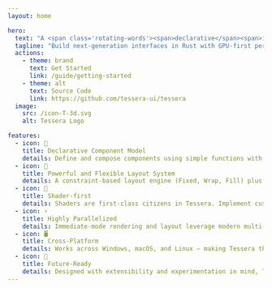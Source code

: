 ```yaml
---
layout: home

hero:
  text: "A <span class='rotating-words'><span>declarative</span><span>immediate-mode</span><span>parallelized</span><span>cross-platform</span><span>shader-first</span></span><br>UI framework for Rust"
  tagline: "Build next-generation interfaces in Rust with GPU-first performance and a modern, ergonomic component model."
  actions:
    - theme: brand
      text: Get Started
      link: /guide/getting-started
    - theme: alt
      text: Source Code
      link: https://github.com/tessera-ui/tessera
  image:
    src: /icon-T-3d.svg
    alt: Tessera Logo

features:
  - icon: 🧩
    title: Declarative Component Model
    details: Define and compose components using simple functions with the <code>&#35;[tessera]</code> macro, resulting in clean, intuitive, and Rust-idiomatic code.
  - icon: 📐
    title: Powerful and Flexible Layout System
    details: A constraint-based layout engine (Fixed, Wrap, Fill) plus components like <code>row</code>, <code>boxed</code>, and <code>column</code> make responsive layouts effortless.
  - icon: 🎨
    title: Shader-first
    details: Shaders are first-class citizens in Tessera. Implement custom effects at any stage, or harness the GPU for general-purpose computing.
  - icon: ⚡
    title: Highly Parallelized
    details: Immediate-mode rendering and layout leverage modern multi-core CPUs, ensuring exceptional scalability and performance.
  - icon: 🖥️
    title: Cross-Platform
    details: Works across Windows, macOS, and Linux — making Tessera the right choice for both desktop and embedded UI applications.
  - icon: 🚀
    title: Future-Ready
    details: Designed with extensibility and experimentation in mind, Tessera is not just another UI toolkit — it’s a playground for next-gen interface design.
---
```

